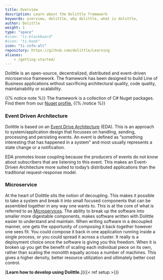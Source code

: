 ```yaml
---
title: Overview
description: Learn about the Dolittle framework
keywords: overview, dolittle, why dolittle, what is dolittle, 
author: Dolittle
weight: 1
type: "space"
#icon: "ti-blackboard"
#icon: "ti-book"
icon: "ti-info-alt"
repository: https://github.com/dolittle/Learning
aliases:
    - /getting-started/
---
```


Dolittle is an open-source, decentralized, distributed and event-driven microservice framework. The framework has been designed to build Line of Business applications without sacrificing architectural quality, code quality, maintainability or scalability.

{{% notice note %}}
The framework is a collection of C# Nuget packages. Find them from our [Nuget profile.](https://www.nuget.org/profiles/Dolittle)
{{% /notice %}}


### Event Driven Architecture
Dolittle is based on an [Event Drive Architecture](https://en.wikipedia.org/wiki/Event-driven_architecture) (EDA). This is an approach to system/application design that focusses on handling, sending, processing and persisting events. An event is defined as “something interesting that has happened in a system” and most usually represents a state change or a notification.

EDA promotes loose coupling because the producers of events do not know about subscribers that are listening to this event. This makes an Event-Driven Architecture more suited to today’s distributed applications than the traditional request-response model.

### Microservice
At the heart of Dolittle sits the notion of decoupling. This makes it possible to take a system and break it into small focused components
that can be assembled together in any way one wants to. This is at the core of what is referred to as
[Microservices](https://en.wikipedia.org/wiki/Microservices). The ability to break up the software into smaller more digestable components, makes software written with Dolittle easier to understand and maintain. When writing software in a decoupled manner, one gets the
opportunity of composing it back together however one sees fit. You could compose it back in one application running inside a single
process, or you could spread it across a cluster. It really is a deployment choice once the software is giving you this freedom.
When it is broken up you get the benefit of scaling each individual piece on its own, rather than scaling the monolith
equally across a number of machines. This gives a higher density, better resource utilization and ultimately better cost
control.


[**Learn how to develop using Dolittle.**]({{< ref setup >}})

